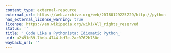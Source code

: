 ```yaml
---
content_type: external-resource
external_url: https://web.archive.org/web/20180129225229/http://python.net/~goodger/projects/pycon/2007/idiomatic/handout.html
has_external_license_warning: true
license: https://en.wikipedia.org/wiki/All_rights_reserved
status: ''
title: '_Code Like a Pythonista: Idiomatic Python_'
uid: a2491d39-7bda-4744-bd7e-2ac0762b730c
wayback_url: ''
---
```

